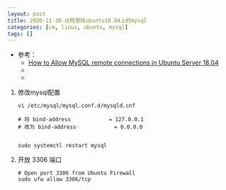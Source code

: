 ```yaml
---
layout: post
title: 2020-11-30-远程登陆ubuntu18.04上的mysql
categories: [cm, linux, ubuntu, mysql]
tags: []
---
```


* 参考： 
  * [How to Allow MySQL remote connections in Ubuntu Server 18.04](https://www.configserverfirewall.com/ubuntu-linux/mysql-allow-remote-connections/)
  * []()
  * []()

1. 修改mysql配置
    ~~~
    vi /etc/mysql/mysql.conf.d/mysqld.cnf

    # 将 bind-address            = 127.0.0.1
    # 改为 bind-address            = 0.0.0.0


    sudo systemctl restart mysql
    ~~~

1. 开放 3306 端口

    ~~~
    # Open port 3306 from Ubuntu Firewall
    sudo ufw allow 3306/tcp
    ~~~





